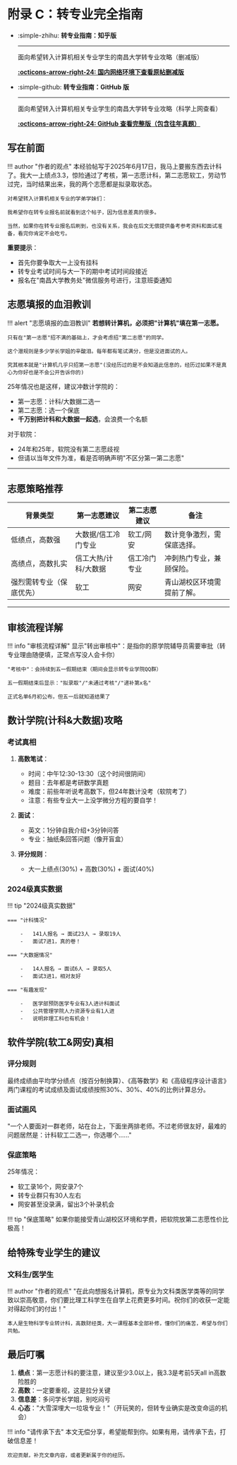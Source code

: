 # 附录 C：转专业完全指南

<div class="grid cards" markdown>

-   :simple-zhihu: **转专业指南：知乎版**

    ---
    面向希望转入计算机相关专业学生的南昌大学转专业攻略（删减版）

    **[:octicons-arrow-right-24: 国内网络环境下查看原帖删减版](https://zhuanlan.zhihu.com/p/1918476797726693235)**

-   :simple-github: **转专业指南：GitHub 版**

    ---
    面向希望转入计算机相关专业学生的南昌大学转专业攻略（科学上网查看）

    **[:octicons-arrow-right-24: GitHub 查看完整版（包含往年真题）](https://github.com/SXP-Simon/awesome-cs-major-transition)**

</div>


## 写在前面


!!! author "作者的观点"
    本经验帖写于2025年6月17日，我马上要搬东西去计科了。我大一上绩点3.3，惊险通过了考核，第一志愿计科，第二志愿软工，劳动节过完，当时结果出来，我的两个志愿都是拟录取状态。
    
    对希望转入计算机相关专业的学弟学妹们：

    我希望你在转专业报名前就看到这个帖子，因为信息差真的很多。

    当然，如果你在转专业报名后刷到，也没有关系，我会在后文无偿提供备考参考资料和面试准备，看完你肯定不会吃亏。

**重要提示**：

- 首先你要争取大一上没有挂科
- 转专业考试时间与大一下的期中考试时间段接近
- 报名在"南昌大学教务处"微信服务号进行，注意班委通知


## 志愿填报的血泪教训

!!! alert "志愿填报的血泪教训"
    **若想转计算机，必须把"计算机"填在第一志愿。**
    
    只有在"第一志愿"招不满的基础上，才会考虑招"第二志愿"的同学。
    
    这个潜规则是多少学长学姐的辛酸泪。每年都有笔试满分，但是没进面试的人。
    
    究其根本就是"计算机几乎只招第一志愿"(没经历过的是不会知道此信息的，经历过如果不是真心为你好也是不会公开告诉你的)


25年情况也是这样，建议冲数计学院的：

- 第一志愿：计科/大数据二选一
- 第二志愿：选一个保底
- **千万别把计科和大数据一起选**，会浪费一个名额

对于软院：

- 24年和25年，软院没有第二志愿歧视
- 但请以当年文件为准，看是否明确声明"不区分第一第二志愿"


---


## 志愿策略推荐

| 背景类型                 | 第一志愿建议         | 第二志愿建议 | 备注                       |
| ------------------------ | -------------------- | ------------ | -------------------------- |
| 低绩点，高数强           | 大数据/信工冷门专业  | 软工/网安    | 数计竞争激烈，需保底选择。 |
| 高绩点，高数扎实         | 信工大热/计科/大数据 | 信工冷门专业 | 冲刺热门专业，兼顾保险。   |
| 强烈需转专业（保底优先） | 软工                 | 网安         | 青山湖校区环境需提前了解。 |

---



## 审核流程详解

!!! info "审核流程详解"
    显示"转出审核中"：是指你的原学院辅导员需要审批（转专业理由随便填，正常点写没人会卡你）

    "考核中"：会持续到五一假期结束（期间会显示转专业学院QQ群）

    五一假期结束后显示："拟录取"/"未通过考核"/"递补第x名"
    
    正式名单6月初公布，但五一后就知道结果了

## 数计学院(计科&大数据)攻略

### 考试真相

1. **高数笔试**：
   - 时间：中午12:30-13:30（这个时间很阴间）
   - 题目：去年都是考研数学真题
   - 难度：前些年听说考高数下，但24年数计没考（软院考了）
   - 注意：有些专业大一上没学微分方程的要自学！

2. **面试**：
   - 英文：1分钟自我介绍+3分钟问答
   - 专业：抽纸条回答问题（像开盲盒）

3. **评分规则**：
   - 大一上绩点(30%) + 高数(30%) + 面试(40%)

### 2024级真实数据

!!! tip "2024级真实数据"

    === "计科情况"

        -   141人报名 → 面试23人 → 录取19人
        -   面试7进1，真的卷！

    === "大数据情况"

        -   14人报名 → 面试6人 → 录取5人
        -   面试3进1，相对友好

    === "有趣发现"

        -   医学部预防医学专业有3人进计科面试
        -   公共管理学院人力资源专业有1人进
        -   说明非理工科也有机会！



## 软件学院(软工&网安)真相

### 评分规则

最终成绩由平均学分绩点（按百分制换算）、《高等数学》和《高级程序设计语言》两门课程的考试成绩及面试成绩按照30%、30%、40%的比例计算总分。

### 面试画风

"一个人要面对一群老师，站在台上，下面坐两排老师。不过老师很友好，最难的问题居然是：计科软工二选一，你选哪个......"

### 保底策略

25年情况：

- 软工录16个，网安录7个
- 转专业群只有30人左右
- 网安甚至没录满，留出3个补录机会

!!! tip "保底策略"
    如果你能接受青山湖校区环境和学费，把软院放第二志愿性价比极高！



## 给特殊专业学生的建议

### 文科生/医学生

!!! author "作者的观点"
    "在此向想报名计算机，原专业为文科类医学类等的同学致以崇高敬意，你们要比理工科学生在自学上花费更多时间。祝你们的收获一定能对得起你们的付出！"

    本人是生物科学专业转计科，高数财经类，大一课程基本全部补修，懂你们的痛苦，希望与你们共勉。

## 最后叮嘱

1. **绩点**：第一志愿计科的要注意，建议至少3.0以上，我3.3是考前5天all in高数险胜的
2. **高数**：一定要重视，这是拉分关键
3. **信息差**：多问学长学姐，别吃闷亏
4. **心态**："大雪深埋大一垃圾专业！"（开玩笑的，但转专业确实是改变命运的机会）

!!! info "请传承下去"
    本文无偿分享，希望能帮到你。如果有用，请传承下去，打破信息差！

    欢迎贡献，补充文章内容，或者更新属于你的经历。
